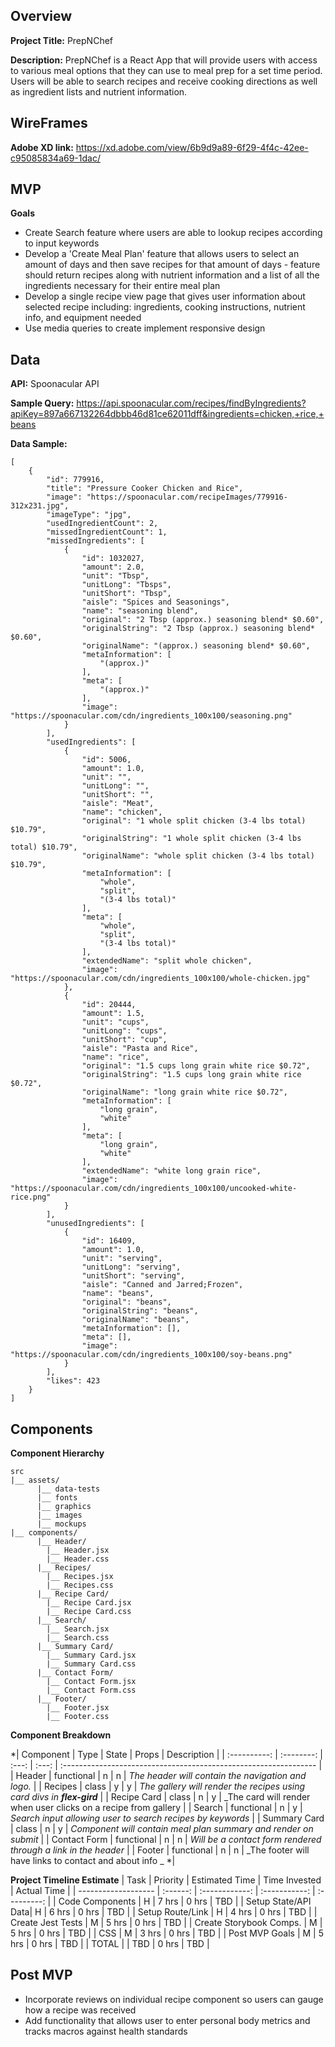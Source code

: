 ## Overview
 **Project Title:** PrepNChef

**Description:** PrepNChef is a React App that will provide users with access to various meal options that they can use to meal prep for a set time period. Users will be able to search recipes and receive cooking directions as well as ingredient lists and nutrient information.

 ## WireFrames
 **Adobe XD link:** https://xd.adobe.com/view/6b9d9a89-6f29-4f4c-42ee-c95085834a69-1dac/

## MVP
**Goals**
- Create Search feature where users are able to lookup recipes according to input keywords
- Develop a 'Create Meal Plan' feature that allows users to select an amount of days and then save recipes for that amount of days - feature should return recipes along with nutrient information and a list of all the ingredients necessary for their entire meal plan
- Develop a single recipe view page that gives user information about selected recipe including: ingredients, cooking instructions, nutrient info, and equipment needed 
- Use media queries to create implement responsive design 

## Data
**API:** Spoonacular API

**Sample Query:** https://api.spoonacular.com/recipes/findByIngredients?apiKey=897a667132264dbbb46d81ce62011dff&ingredients=chicken,+rice,+beans

**Data Sample:**

```
[
    {
        "id": 779916,
        "title": "Pressure Cooker Chicken and Rice",
        "image": "https://spoonacular.com/recipeImages/779916-312x231.jpg",
        "imageType": "jpg",
        "usedIngredientCount": 2,
        "missedIngredientCount": 1,
        "missedIngredients": [
            {
                "id": 1032027,
                "amount": 2.0,
                "unit": "Tbsp",
                "unitLong": "Tbsps",
                "unitShort": "Tbsp",
                "aisle": "Spices and Seasonings",
                "name": "seasoning blend",
                "original": "2 Tbsp (approx.) seasoning blend* $0.60",
                "originalString": "2 Tbsp (approx.) seasoning blend* $0.60",
                "originalName": "(approx.) seasoning blend* $0.60",
                "metaInformation": [
                    "(approx.)"
                ],
                "meta": [
                    "(approx.)"
                ],
                "image": "https://spoonacular.com/cdn/ingredients_100x100/seasoning.png"
            }
        ],
        "usedIngredients": [
            {
                "id": 5006,
                "amount": 1.0,
                "unit": "",
                "unitLong": "",
                "unitShort": "",
                "aisle": "Meat",
                "name": "chicken",
                "original": "1 whole split chicken (3-4 lbs total) $10.79",
                "originalString": "1 whole split chicken (3-4 lbs total) $10.79",
                "originalName": "whole split chicken (3-4 lbs total) $10.79",
                "metaInformation": [
                    "whole",
                    "split",
                    "(3-4 lbs total)"
                ],
                "meta": [
                    "whole",
                    "split",
                    "(3-4 lbs total)"
                ],
                "extendedName": "split whole chicken",
                "image": "https://spoonacular.com/cdn/ingredients_100x100/whole-chicken.jpg"
            },
            {
                "id": 20444,
                "amount": 1.5,
                "unit": "cups",
                "unitLong": "cups",
                "unitShort": "cup",
                "aisle": "Pasta and Rice",
                "name": "rice",
                "original": "1.5 cups long grain white rice $0.72",
                "originalString": "1.5 cups long grain white rice $0.72",
                "originalName": "long grain white rice $0.72",
                "metaInformation": [
                    "long grain",
                    "white"
                ],
                "meta": [
                    "long grain",
                    "white"
                ],
                "extendedName": "white long grain rice",
                "image": "https://spoonacular.com/cdn/ingredients_100x100/uncooked-white-rice.png"
            }
        ],
        "unusedIngredients": [
            {
                "id": 16409,
                "amount": 1.0,
                "unit": "serving",
                "unitLong": "serving",
                "unitShort": "serving",
                "aisle": "Canned and Jarred;Frozen",
                "name": "beans",
                "original": "beans",
                "originalString": "beans",
                "originalName": "beans",
                "metaInformation": [],
                "meta": [],
                "image": "https://spoonacular.com/cdn/ingredients_100x100/soy-beans.png"
            }
        ],
        "likes": 423
    }
]
```

## Components

**Component Hierarchy**
```
src
|__ assets/
      |__ data-tests
      |__ fonts
      |__ graphics
      |__ images
      |__ mockups
|__ components/
      |__ Header/
        |__ Header.jsx
        |__ Header.css
      |__ Recipes/
        |__ Recipes.jsx
        |__ Recipes.css  
      |__ Recipe Card/
        |__ Recipe Card.jsx
        |__ Recipe Card.css  
      |__ Search/
        |__ Search.jsx
        |__ Search.css   
      |__ Summary Card/
        |__ Summary Card.jsx
        |__ Summary Card.css  
      |__ Contact Form/
        |__ Contact Form.jsx
        |__ Contact Form.css    
      |__ Footer/
        |__ Footer.jsx
        |__ Footer.css
```


**Component Breakdown**

*|  Component   |    Type    | State | Props | Description                                                      |
| :----------: | :--------: | :---: | :---: | :--------------------------------------------------------------- |
|    Header    | functional |   n   |   n   | _The header will contain the navigation and logo._               |
|   Recipes    |   class    |   y   |   y   | _The gallery will render the recipes using card divs in **flex-gird**_ |
| Recipe Card  |   class    |   n   |   y   | _The card will render when user clicks on a recipe from gallery  |
|    Search    | functional |   n   |   y   | _Search input allowing user to search recipes by keywords_       |
| Summary Card |   class    |   n   |   y   | _Component will contain meal plan summary and render on submit_  |
| Contact Form | functional |   n   |   n   | _Will be a contact form rendered through a link in the header_   |
|    Footer    | functional |   n   |   n   | _The footer will have links to contact and about info _          *|

**Project Timeline Estimate**
| Task                | Priority | Estimated Time | Time Invested | Actual Time |
| ------------------- | :------: | :------------: | :-----------: | :---------: |
| Code Components     |    H     |     7 hrs      |     0 hrs     |     TBD     |
| Setup State/API Data|    H     |     6 hrs      |     0 hrs     |     TBD     |
| Setup Route/Link    |    H     |     4 hrs      |     0 hrs     |     TBD     |
| Create Jest Tests   |    M     |     5 hrs      |     0 hrs     |     TBD     |
| Create Storybook Comps. |    M     |     5 hrs      |     0 hrs     |     TBD     |
| CSS                 |    M     |     3 hrs      |     0 hrs     |     TBD     |
| Post MVP Goals      |    M     |     5 hrs      |     0 hrs     |     TBD     |
| TOTAL               |          |     TBD        |     0 hrs     |     TBD     |

## Post MVP
- Incorporate reviews on individual recipe component so users can gauge how a recipe was received
- Add functionality that allows user to enter personal body metrics and tracks macros against health standards

